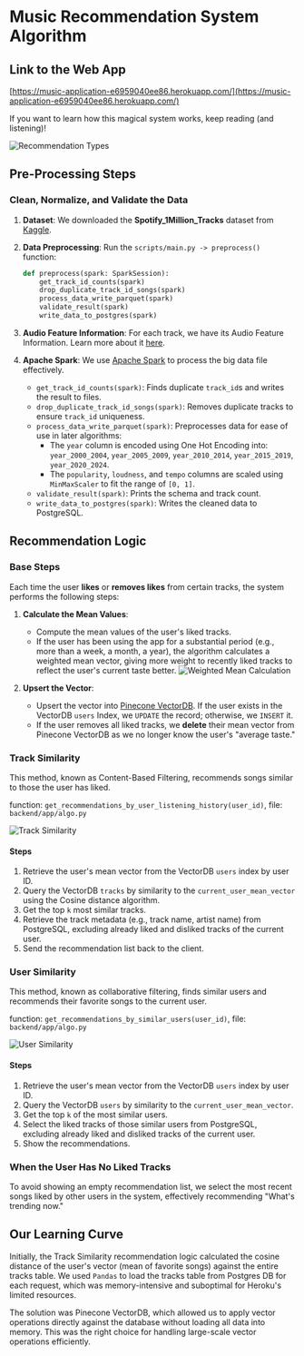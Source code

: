 # Music Recommendation System Algorithm

## Link to the Web App
[https://music-application-e6959040ee86.herokuapp.com/](https://music-application-e6959040ee86.herokuapp.com/)

If you want to learn how this magical system works, keep reading (and listening)!

![Recommendation Types](https://github.com/doritlya1997/music-recommendation-system/assets/64167336/bf7a7b32-bf65-4f7e-999f-8850000cdb1f)

## Pre-Processing Steps

### Clean, Normalize, and Validate the Data

1. **Dataset**: We downloaded the **Spotify_1Million_Tracks** dataset from [Kaggle](https://www.kaggle.com/datasets/amitanshjoshi/spotify-1million-tracks?source=post_page-----5780cabfe194--------------------------------).

2. **Data Preprocessing**: Run the `scripts/main.py -> preprocess()` function:
    ```python
    def preprocess(spark: SparkSession):
        get_track_id_counts(spark)
        drop_duplicate_track_id_songs(spark)
        process_data_write_parquet(spark)
        validate_result(spark)
        write_data_to_postgres(spark)
    ```

3. **Audio Feature Information**: For each track, we have its Audio Feature Information. Learn more about it [here](https://developer.spotify.com/documentation/web-api/reference/get-audio-features).

4. **Apache Spark**: We use [Apache Spark](https://spark.apache.org/) to process the big data file effectively.
    - `get_track_id_counts(spark)`: Finds duplicate `track_id`s and writes the result to files.
    - `drop_duplicate_track_id_songs(spark)`: Removes duplicate tracks to ensure `track_id` uniqueness.
    - `process_data_write_parquet(spark)`: Preprocesses data for ease of use in later algorithms:
        - The `year` column is encoded using One Hot Encoding into: `year_2000_2004`, `year_2005_2009`, `year_2010_2014`, `year_2015_2019`, `year_2020_2024`.
        - The `popularity`, `loudness`, and `tempo` columns are scaled using `MinMaxScaler` to fit the range of `[0, 1]`.
    - `validate_result(spark)`: Prints the schema and track count.
    - `write_data_to_postgres(spark)`: Writes the cleaned data to PostgreSQL.

## Recommendation Logic

### Base Steps
Each time the user **likes** or **removes likes** from certain tracks, the system performs the following steps:

1. **Calculate the Mean Values**:
    - Compute the mean values of the user's liked tracks.
    - If the user has been using the app for a substantial period (e.g., more than a week, a month, a year), the algorithm calculates a weighted mean vector, giving more weight to recently liked tracks to reflect the user's current taste better.
    ![Weighted Mean Calculation](https://github.com/doritlya1997/music-recommendation-system/assets/64167336/9b580fac-857a-41f1-8d5c-1d99a0fe4be9)

2. **Upsert the Vector**:
    - Upsert the vector into [Pinecone VectorDB](https://docs.pinecone.io/home). If the user exists in the VectorDB `users` Index, we `UPDATE` the record; otherwise, we `INSERT` it.
    - If the user removes all liked tracks, we **delete** their mean vector from Pinecone VectorDB as we no longer know the user's "average taste."

### Track Similarity

This method, known as Content-Based Filtering, recommends songs similar to those the user has liked.

function: `get_recommendations_by_user_listening_history(user_id)`, file: `backend/app/algo.py`

![Track Similarity](https://github.com/doritlya1997/music-recommendation-system/assets/64167336/7d5192cc-ca1c-4d8c-9fa8-db216afe6686)

#### Steps

1. Retrieve the user's mean vector from the VectorDB `users` index by user ID.
2. Query the VectorDB `tracks` by similarity to the `current_user_mean_vector` using the Cosine distance algorithm.
3. Get the top `k` most similar tracks.
4. Retrieve the track metadata (e.g., track name, artist name) from PostgreSQL, excluding already liked and disliked tracks of the current user.
5. Send the recommendation list back to the client.

### User Similarity

This method, known as collaborative filtering, finds similar users and recommends their favorite songs to the current user.

function: `get_recommendations_by_similar_users(user_id)`, file: `backend/app/algo.py`


![User Similarity](https://github.com/doritlya1997/music-recommendation-system/assets/64167336/7d9a18d1-365f-4238-ba5e-354b552ee0d8)

#### Steps

1. Retrieve the user's mean vector from the VectorDB `users` index by user ID.
2. Query the VectorDB `users` by similarity to the `current_user_mean_vector`.
3. Get the top `k` of the most similar users.
4. Select the liked tracks of those similar users from PostgreSQL, excluding already liked and disliked tracks of the current user.
5. Show the recommendations.

### When the User Has No Liked Tracks

To avoid showing an empty recommendation list, we select the most recent songs liked by other users in the system, effectively recommending "What's trending now."

## Our Learning Curve

Initially, the Track Similarity recommendation logic calculated the cosine distance of the user's vector (mean of favorite songs) against the entire tracks table. We used `Pandas` to load the tracks table from Postgres DB for each request, which was memory-intensive and suboptimal for Heroku's limited resources.

The solution was Pinecone VectorDB, which allowed us to apply vector operations directly against the database without loading all data into memory. This was the right choice for handling large-scale vector operations efficiently.
